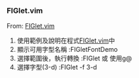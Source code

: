 ### FIGlet.vim 
From: [FIGlet.vim](http://www.vim.org/scripts/script.php?script_id=3359)

1. 使用範例及說明在程式[FIGlet.vim](https://github.com/yschu7/FIGlet.vim/blob/master/plugin/FIGlet.vim)中
2. 顯示可用字型名稱 :FIGletFontDemo
3. 選擇範圍後，執行轉換 :FIGlet 或 使用g@
4. 選擇字型(3-d) :FIGlet -f 3-d
